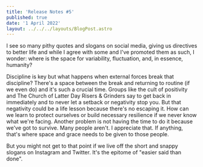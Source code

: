 ```yaml
---
title: 'Release Notes #5'
published: true
date: '1 April 2022'
layout: ../../../layouts/BlogPost.astro
---
```


I see so many pithy quotes and slogans on social media, giving us directives to better life and while I agree with some and I've promoted them as such, I wonder: where is the space for variability, fluctuation, and, in essence, humanity?

Discipline is key but what happens when external forces break that discipline? There's a space between the break and returning to routine (if we even do) and it's such a crucial time. Groups like the cult of positivity and The Church of Latter Day Risers & Grinders say to get back in immediately and to never let a setback or negativity stop you. But that negativity could be a life lesson because there's no escaping it. How can we learn to protect ourselves or build necessary resilience if we never know what we're facing. Another problem is not having the time to do it because we've got to survive. Many people aren't. I appreciate that. If anything, that's where space and grace needs to be given to those people.

But you might not get to that point if we live off the short and snappy slogans on Instagram and Twitter. It's the epitome of "easier said than done".